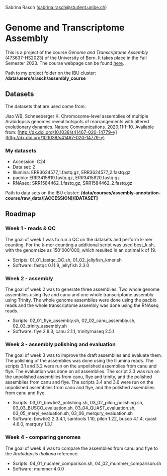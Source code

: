 Sabrina Rasch (sabrina.rasch@student.unibe.ch)

# Genome and Transcriptome Assembly

This is a project of the course *Genome and Transcriptome Assembly* (473637-HS2023) of the University of Bern. It takes place in the Fall Semester 2023. The course webpage can be found [here](https://docs.pages.bioinformatics.unibe.ch/assembly-annotation-course/).


Path to my project folder on the IBU cluster: **/data/users/srasch/assembly_course**

## Datasets

The datasets that are used come from:

Jiao WB, Schneeberger K. Chromosome-level assemblies of multiple Arabidopsis genomes reveal hotspots of rearrangements with altered evolutionary dynamics. Nature Communications. 2020;11:1–10. Available from: [http://dx.doi.org/10.1038/s41467-020-14779-y](http://dx.doi.org/10.1038/s41467-020-14779-y)

### My datasets

* Accession: C24
* Data set: 2
* Illumina: ERR3624577_1.fastq.gz, ERR3624577_2.fastq.gz
* pacbio: ERR3415819.fastq.gz, ERR3415820.fastq.gz
* RNAseq: SRR1584462_1.fastq.gz, SRR1584462_2.fastq.gz

Path to data sets on the IBU cluster: **/data/courses/assembly-annotation-course/raw_data/[ACCESSION]/[DATASET]**

## Roadmap

### Week 1 - reads & QC
The goal of week 1 was to run a QC on the datasets and perform k-mer counting. For the k-mer counting a additional script was used best_k.sh, with the genomsize as 150'000'000, which resulted in an optimal k of 19.

* Scripts: 01_01_fastqc_QC.sh, 01_02_jellyfish_kmer.sh
* Software: fastqc 0.11.9, jellyfish 2.3.0

### Week 2 - assembly
The goal of week 2 was to generate three assemblies. Two whole genome assemblies using flye and canu and one whole transcriptome assembly using Trinity. The whole genome assemblies were done using the pacbio reads and the whole transcriptome assembly was done using the RNAseq reads.

* Scripts: 02_01_flye_assembly.sh, 02_02_canu_assembly.sh, 02_03_trinity_assembly.sh
* Software: flye 2.8.3, canu 2.1.1, trinityrnaseq 2.5.1

### Week 3 - assembly polishing and evaluation
The goal of week 3 was to improve the draft assemblies and evaluate them. The polishing of the assemblies was done using the Illumina reads. The scripts 3.1 and 3.2 were run on the unpolished assemblies from canu and flye. The evaluation was done on all assemblies. The script 3.3 was run on the unpolished assemblies from canu, flye and trinity, and the polished assemblies from canu and flye. The scripts 3.4 and 3.6 were run on the unpolished assemblies from canu and flye, and the polished assemblies from canu and flye.

* Scripts: 03_01_bowtie2_polishing.sh, 03_02_pilon_polishing.sh, 03_03_BUSCO_evaluation.sh, 03_04_QUAST_evaluation.sh, 03_05_meryl_evaluation.sh, 03_06_merqury_evaluation.sh
* Software: bowtie2 2.3.4.1, samtools 1.10, pilon 1.22, busco 4.1.4, quast 4.6.0, merqury 1.3.1

### Week 4 - comparing genomes
The goal of week 4 was to compare the assemblies from canu and flye to the *Arabidopsis thaliana* reference.

* Scripts: 04_01_nucmer_comparison.sh, 04_02_mummer_comparison.sh
* Software: mummer 4.0.0
